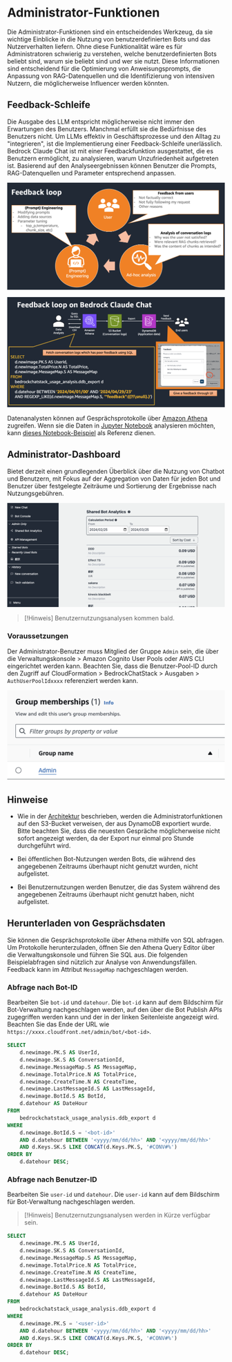 # Administrator-Funktionen

Die Administrator-Funktionen sind ein entscheidendes Werkzeug, da sie wichtige Einblicke in die Nutzung von benutzerdefinierten Bots und das Nutzerverhalten liefern. Ohne diese Funktionalität wäre es für Administratoren schwierig zu verstehen, welche benutzerdefinierten Bots beliebt sind, warum sie beliebt sind und wer sie nutzt. Diese Informationen sind entscheidend für die Optimierung von Anweisungsprompts, die Anpassung von RAG-Datenquellen und die Identifizierung von intensiven Nutzern, die möglicherweise Influencer werden könnten.

## Feedback-Schleife

Die Ausgabe des LLM entspricht möglicherweise nicht immer den Erwartungen des Benutzers. Manchmal erfüllt sie die Bedürfnisse des Benutzers nicht. Um LLMs effektiv in Geschäftsprozesse und den Alltag zu "integrieren", ist die Implementierung einer Feedback-Schleife unerlässlich. Bedrock Claude Chat ist mit einer Feedbackfunktion ausgestattet, die es Benutzern ermöglicht, zu analysieren, warum Unzufriedenheit aufgetreten ist. Basierend auf den Analyseergebnissen können Benutzer die Prompts, RAG-Datenquellen und Parameter entsprechend anpassen.

![](./imgs/feedback_loop.png)

![](./imgs/feedback-using-claude-chat.png)

Datenanalysten können auf Gesprächsprotokolle über [Amazon Athena](https://aws.amazon.com/jp/athena/) zugreifen. Wenn sie die Daten in [Jupyter Notebook](https://jupyter.org/) analysieren möchten, kann [dieses Notebook-Beispiel](../examples/notebooks/feedback_analysis_example.ipynb) als Referenz dienen.

## Administrator-Dashboard

Bietet derzeit einen grundlegenden Überblick über die Nutzung von Chatbot und Benutzern, mit Fokus auf der Aggregation von Daten für jeden Bot und Benutzer über festgelegte Zeiträume und Sortierung der Ergebnisse nach Nutzungsgebühren.

![](./imgs/admin_bot_analytics.png)

> [!Hinweis]
> Benutzernutzungsanalysen kommen bald.

### Voraussetzungen

Der Administrator-Benutzer muss Mitglied der Gruppe `Admin` sein, die über die Verwaltungskonsole > Amazon Cognito User Pools oder AWS CLI eingerichtet werden kann. Beachten Sie, dass die Benutzer-Pool-ID durch den Zugriff auf CloudFormation > BedrockChatStack > Ausgaben > `AuthUserPoolIdxxxx` referenziert werden kann.

![](./imgs/group_membership_admin.png)

## Hinweise

- Wie in der [Architektur](../README.md#architecture) beschrieben, werden die Administratorfunktionen auf den S3-Bucket verweisen, der aus DynamoDB exportiert wurde. Bitte beachten Sie, dass die neuesten Gespräche möglicherweise nicht sofort angezeigt werden, da der Export nur einmal pro Stunde durchgeführt wird.

- Bei öffentlichen Bot-Nutzungen werden Bots, die während des angegebenen Zeitraums überhaupt nicht genutzt wurden, nicht aufgelistet.

- Bei Benutzernutzungen werden Benutzer, die das System während des angegebenen Zeitraums überhaupt nicht genutzt haben, nicht aufgelistet.

## Herunterladen von Gesprächsdaten

Sie können die Gesprächsprotokolle über Athena mithilfe von SQL abfragen. Um Protokolle herunterzuladen, öffnen Sie den Athena Query Editor über die Verwaltungskonsole und führen Sie SQL aus. Die folgenden Beispielabfragen sind nützlich zur Analyse von Anwendungsfällen. Feedback kann im Attribut `MessageMap` nachgeschlagen werden.

### Abfrage nach Bot-ID

Bearbeiten Sie `bot-id` und `datehour`. Die `bot-id` kann auf dem Bildschirm für Bot-Verwaltung nachgeschlagen werden, auf den über die Bot Publish APIs zugegriffen werden kann und der in der linken Seitenleiste angezeigt wird. Beachten Sie das Ende der URL wie `https://xxxx.cloudfront.net/admin/bot/<bot-id>`.

```sql
SELECT
    d.newimage.PK.S AS UserId,
    d.newimage.SK.S AS ConversationId,
    d.newimage.MessageMap.S AS MessageMap,
    d.newimage.TotalPrice.N AS TotalPrice,
    d.newimage.CreateTime.N AS CreateTime,
    d.newimage.LastMessageId.S AS LastMessageId,
    d.newimage.BotId.S AS BotId,
    d.datehour AS DateHour
FROM
    bedrockchatstack_usage_analysis.ddb_export d
WHERE
    d.newimage.BotId.S = '<bot-id>'
    AND d.datehour BETWEEN '<yyyy/mm/dd/hh>' AND '<yyyy/mm/dd/hh>'
    AND d.Keys.SK.S LIKE CONCAT(d.Keys.PK.S, '#CONV#%')
ORDER BY
    d.datehour DESC;
```

### Abfrage nach Benutzer-ID

Bearbeiten Sie `user-id` und `datehour`. Die `user-id` kann auf dem Bildschirm für Bot-Verwaltung nachgeschlagen werden.

> [!Hinweis]
> Benutzernutzungsanalysen werden in Kürze verfügbar sein.

```sql
SELECT
    d.newimage.PK.S AS UserId,
    d.newimage.SK.S AS ConversationId,
    d.newimage.MessageMap.S AS MessageMap,
    d.newimage.TotalPrice.N AS TotalPrice,
    d.newimage.CreateTime.N AS CreateTime,
    d.newimage.LastMessageId.S AS LastMessageId,
    d.newimage.BotId.S AS BotId,
    d.datehour AS DateHour
FROM
    bedrockchatstack_usage_analysis.ddb_export d
WHERE
    d.newimage.PK.S = '<user-id>'
    AND d.datehour BETWEEN '<yyyy/mm/dd/hh>' AND '<yyyy/mm/dd/hh>'
    AND d.Keys.SK.S LIKE CONCAT(d.Keys.PK.S, '#CONV#%')
ORDER BY
    d.datehour DESC;
```